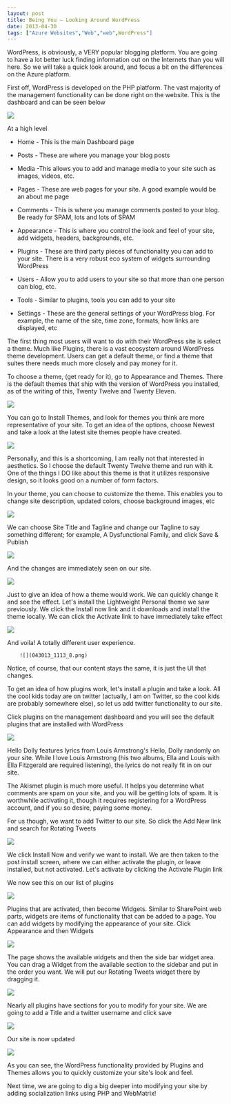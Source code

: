 ```yaml
---
layout: post
title: Being You – Looking Around WordPress
date: 2013-04-30
tags: ["Azure Websites","Web","web",WordPress"]
---
```


WordPress, is obviously, a VERY popular blogging platform. You are going to have a lot better luck finding information out on the Internets than you will here. So we will take a quick look around, and focus a bit on the differences on the Azure platform.

First off, WordPress is developed on the PHP platform. The vast majority of the management functionality can be done right on the website. This is the dashboard and can be seen below

![](043013_1113_1.png)

At a high level

*   Home - This is the main Dashboard page

*   Posts - These are where you manage your blog posts

*   Media -This allows you to add and manage media to your site such as images, videos, etc.

*   Pages - These are web pages for your site. A good example would be an about me page

*   Comments - This is where you manage comments posted to your blog. Be ready for SPAM, lots and lots of SPAM

*   Appearance - This is where you control the look and feel of your site, add widgets, headers, backgrounds, etc.

*   Plugins - These are third party pieces of functionality you can add to your site. There is a very robust eco system of widgets surrounding WordPress

*   Users  - Allow you to add users to your site so that more than one person can blog, etc.

*   Tools - Similar to plugins, tools you can add to your site

*   Settings - These are the general settings of your WordPress blog. For example, the name of the site, time zone, formats, how links are displayed, etc

The first thing most users will want to do with their WordPress site is select a theme. Much like Plugins, there is a vast ecosystem around WordPress theme development. Users can get a default theme, or find a theme that suites there needs much more closely and pay money for it. 

To choose a theme, (get ready for it), go to Appearance and Themes. There is the default themes that ship with the version of WordPress you installed, as of the writing of this, Twenty Twelve and Twenty Eleven.

![](043013_1113_2.png)

You can go to Install Themes, and look for themes you think are more representative of your site. To get an idea of the options, choose Newest and take a look at the latest site themes people have created.

![](043013_1113_3.png)

Personally, and this is a shortcoming, I am really not that interested in aesthetics. So I choose the default Twenty Twelve theme and run with it. One of the things I DO like about this theme is that it utilizes responsive design, so it looks good on a number of form factors.

In your theme, you can choose to customize the theme. This enables you to change site description, updated colors, choose background images, etc

![](043013_1113_4.png)

We can choose Site Title and Tagline and change our Tagline to say something different; for example, A Dysfunctional Family, and click Save & Publish

![](043013_1113_5.png)

And the changes are immediately seen on our site.

![](043013_1113_6.png)

Just to give an idea of how a theme would work. We can quickly change it and see the effect. Let's install the Lightweight Personal theme we saw previously. We click the Install now link and it downloads and install the theme locally. We can click the Activate link to have immediately take effect

![](043013_1113_7.png)

And voila! A totally different user experience.

		![](043013_1113_8.png)

Notice, of course, that our content stays the same, it is just the UI that changes.

To get an idea of how plugins work, let's install a plugin and take a look. All the cool kids today are on twitter (actually, I am on Twitter, so the cool kids are probably somewhere else), so let us add twitter functionality to our site.

Click plugins on the management dashboard and you will see the default plugins that are installed with WordPress

![](043013_1113_9.png)

Hello Dolly features lyrics from Louis Armstrong's Hello, Dolly randomly on your site. While I love Louis Armstrong (his two albums, Ella and Louis with Ella Fitzgerald are required listening), the lyrics do not really fit in on our site.

The Akismet plugin is much more useful. It helps you determine what comments are spam on your site, and you will be getting lots of spam. It is worthwhile activating it, though it requires registering for a WordPress account, and if you so desire, paying some money.

For us though, we want to add Twitter to our site. So click the Add New link and search for Rotating Tweets

![](043013_1113_10.png)

We click Install Now and verify we want to install. We are then taken to the post install screen, where we can either activate the plugin, or leave installed, but not activated. Let's activate by clicking the Activate Plugin link

We now see this on our list of plugins

![](043013_1113_11.png)

Plugins that are activated, then become Widgets. Similar to SharePoint web parts, widgets are items of functionality that can be added to a page. You can add widgets by modifying the appearance of your site. Click Appearance and then Widgets

![](043013_1113_12.png)

The page shows the available widgets and then the side bar widget area. You can drag a Widget from the available section to the sidebar and put in the order you want. We will put our Rotating Tweets widget there by dragging it.

![](043013_1113_13.png)

Nearly all plugins have sections for you to modify for your site. We are going to add a Title and a twitter username and click save

![](043013_1113_14.png)

Our site is now updated

![](043013_1113_15.png)

As you can see, the WordPress functionality provided by Plugins and Themes allows you to quickly customize your site's look and feel.

Next time, we are going to dig a big deeper into modifying your site by adding socialization links using PHP and WebMatrix!